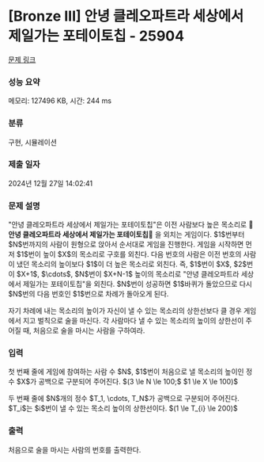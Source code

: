 # [Bronze III] 안녕 클레오파트라 세상에서 제일가는 포테이토칩 - 25904 

[문제 링크](https://www.acmicpc.net/problem/25904) 

### 성능 요약

메모리: 127496 KB, 시간: 244 ms

### 분류

구현, 시뮬레이션

### 제출 일자

2024년 12월 27일 14:02:41

### 문제 설명

<p style="user-select: auto !important;">"안녕 클레오파트라 세상에서 제일가는 포테이토칩"은 이전 사람보다 높은 목소리로 🎵 <strong style="user-select: auto !important;">안녕 클레오파트라 세상에서 제일가는 포테이토칩</strong>🎵 을 외치는 게임이다. $1$번부터 $N$번까지의 사람이 원형으로 앉아서 순서대로 게임을 진행한다. 게임을 시작하면 먼저 $1$번이 높이 $X$의 목소리로 구호를 외친다. 다음 번호의 사람은 이전 번호의 사람이 냈던 목소리의 높이보다 $1$이 더 높은 목소리로 외친다. 즉, $1$번이 $X$, $2$번이 $X+1$, $\cdots‎$, $N$번이 $X+N-1$ 높이의 목소리로  "안녕 클레오파트라 세상에서 제일가는 포테이토칩"을 외친다. $N$번이 성공하면 $1$바퀴가 돌았으므로 다시 $N$번의 다음 번호인 $1$번으로 차례가 돌아오게 된다.</p>

<p style="user-select: auto !important;">자기 차례에 내는 목소리의 높이가 자신이 낼 수 있는 목소리의 상한선보다 클 경우 게임에서 지고 벌칙으로 술을 마신다. 각 사람마다 낼 수 있는 목소리의 높이의 상한선이 주어질 때, 처음으로 술을 마시는 사람을 구하여라.</p>

### 입력 

 <p style="user-select: auto !important;">첫 번째 줄에 게임에 참여하는 사람 수 $N$, $1$번이 처음으로 낼 목소리의 높이인 정수 $X$가 공백으로 구분되어 주어진다. $(3 \le N \le 100;$ $1 \le X \le 100)$</p>

<p style="user-select: auto !important;">두 번째 줄에 $N$개의 정수 $T_1, \cdots, T_N$가 공백으로 구분되어 주어진다. $T_i$는 $i$번이 낼 수 있는 목소리 높이의 상한선이다. $(1 \le T_{i} \le 200)$</p>

### 출력 

 <p style="user-select: auto !important;">처음으로 술을 마시는 사람의 번호를 출력한다.</p>

